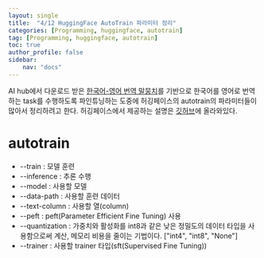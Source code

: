 ```yaml
---
layout: single
title:  "4/12 HuggingFace AutoTrain 파라미터 정리"
categories: [Programming, huggingface, autotrain]
tag: [Programming, huggingface, autotrain]
toc: true
author_profile: false
sidebar:
    nav: "docs"
---
```


 AI hub에서 다운로드 받은 [한국어-영어 번역 말뭉치](https://aihub.or.kr/aihubdata/data/view.do?currMenu=115&topMenu=100&aihubDataSe=realm&dataSetSn=126)를 기반으로 한국어를 영어로 번역하는 task를 수행하도록 파인튜닝하는 도중에 허깅페이스의 autotrain의 파라미터들이 많아서 정리하려고 한다. 허깅페이스에서 제공하는 설명은 [깃허브](https://github.com/huggingface/autotrain-advanced/blob/main/src/autotrain/cli/run_llm.py#L17)에 올라와있다.

# autotrain 

* --train : 모델 훈련
* --inference : 추론 수행
* --model : 사용할 모델
* --data-path : 사용할 훈련 데이터
* --text-column : 사용할 열(column)
* --peft : peft(Parameter Efficient Fine Tuning) 사용
* --quantization : 가중치와 활성화를 int8과 같은 낮은 정밀도의 데이터 타입을 사용함으로써 계산, 메모리 비용을 줄이는 기법이다. ["int4", "int8", "None"]
* --trainer : 사용할 trainer 타입(sft(Supervised Fine Tuning))